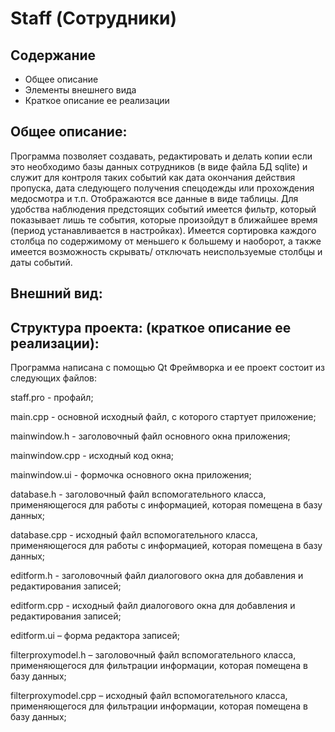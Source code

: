 # Staff (Сотрудники)
## Содержание
* Общее описание
* Элементы внешнего вида
* Краткое описание ее реализации

## Общее описание:
Программа позволяет создавать, редактировать и делать копии если это необходимо базы данных сотрудников (в виде файла БД sqlite) и служит для контроля таких событий как дата окончания действия пропуска, дата следующего получения спецодежды или прохождения медосмотра и т.п. Отображаются все данные в виде таблицы. 
Для удобства наблюдения предстоящих событий имеется фильтр, который показывает лишь те события, которые произойдут в ближайшее время (период устанавливается в настройках). Имеется сортировка каждого столбца по содержимому от меньшего к большему и наоборот, а также имеется возможность скрывать/ отключать неиспользуемые столбцы и даты событий.

## Внешний вид:

## Структура проекта: (краткое описание ее реализации):
Программа написана с помощью Qt Фреймворка и ее проект состоит из следующих файлов:

staff.pro - профайл;

main.cpp - основной исходный файл, с которого стартует приложение;

mainwindow.h - заголовочный файл основного окна приложения;

mainwindow.cpp - исходный код окна;

mainwindow.ui - формочка основного окна приложения;

database.h - заголовочный файл вспомогательного класса, применяющегося для работы с информацией, которая помещена в базу данных;

database.cpp - исходный файл вспомогательного класса, применяющегося для работы с информацией, которая помещена в базу данных;

editform.h - заголовочный файл диалогового окна для добавления и редактирования записей;

editform.cpp - исходный файл диалогового окна для добавления и редактирования записей;

editform.ui – форма редактора записей;

filterproxymodel.h – заголовочный файл вспомогательного класса, применяющегося для фильтрации информации, которая помещена в базу данных;

filterproxymodel.cpp – исходный файл вспомогательного класса, применяющегося для фильтрации информации, которая помещена в базу данных;
